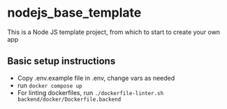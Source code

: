 # nodejs_base_template
This is a Node JS template project, from which to start to create your own app

## Basic setup instructions

- Copy .env.example file in .env, change vars as needed
- run `docker compose up`
- For linting dockerfiles, run `./dockerfile-linter.sh backend/docker/Dockerfile.backend`